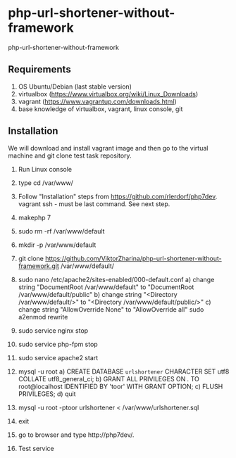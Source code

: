 # php-url-shortener-without-framework
php-url-shortener-without-framework

## Requirements ##
1. OS Ubuntu/Debian (last stable version)
2. virtualbox (https://www.virtualbox.org/wiki/Linux_Downloads)
3. vagrant (https://www.vagrantup.com/downloads.html)
4. base knowledge of virtualbox, vagrant, linux console, git

## Installation ##
We will download and install vagrant image and then go to the virtual machine and git clone test task repository.

1. Run Linux console
2. type cd /var/www/
3. Follow "Installation" steps from https://github.com/rlerdorf/php7dev. vagrant ssh - must be last command. See next step.
4. makephp 7
5. sudo rm -rf /var/www/default
6. mkdir -p /var/www/default 
7. git clone https://github.com/ViktorZharina/php-url-shortener-without-framework.git /var/www/default/

8. sudo nano /etc/apache2/sites-enabled/000-default.conf
 a) change string "DocumentRoot /var/www/default" to "DocumentRoot /var/www/default/public"
 b) change string "<Directory /var/www/default/>" to "<Directory /var/www/default/public/>"
 c) change string "AllowOverride None" to "AllowOverride all"
 sudo a2enmod rewrite

9. sudo service nginx stop 
10. sudo service php-fpm stop 
11. sudo service apache2 start
12. mysql -u root 
  a) CREATE DATABASE `urlshortener` CHARACTER SET utf8 COLLATE utf8_general_ci;
  b) GRANT ALL PRIVILEGES ON *.* TO root@localhost IDENTIFIED BY 'toor' WITH GRANT OPTION;
  c) FLUSH PRIVILEGES;
  d) quit
13. mysql -u root -ptoor urlshortener < /var/www/urlshortener.sql
14. exit
15. go to browser and type http://php7dev/.
16. Test service